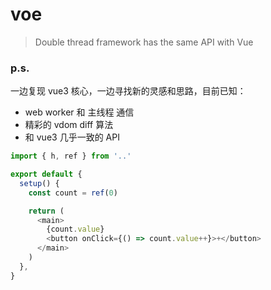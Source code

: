 # voe

> Double thread framework has the same API with Vue

### p.s.

一边复现 vue3 核心，一边寻找新的灵感和思路，目前已知：

- web worker 和 主线程 通信
- 精彩的 vdom diff 算法
- 和 vue3 几乎一致的 API

```js
import { h, ref } from '..'

export default {
  setup() {
    const count = ref(0)

    return (
      <main>
        {count.value}
        <button onClick={() => count.value++}>+</button>
      </main>
    )
  },
}
```
